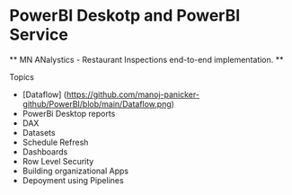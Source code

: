 # PowerBI Deskotp and PowerBI Service
** MN ANalystics - Restaurant Inspections end-to-end implementation. **
 
 Topics
 - [Dataflow] (https://github.com/manoj-panicker-github/PowerBI/blob/main/Dataflow.png)
 - PowerBi Desktop reports
 - DAX
 - Datasets
 - Schedule Refresh
 - Dashboards
 - Row Level Security
 - Building organizational Apps
 - Depoyment using Pipelines
